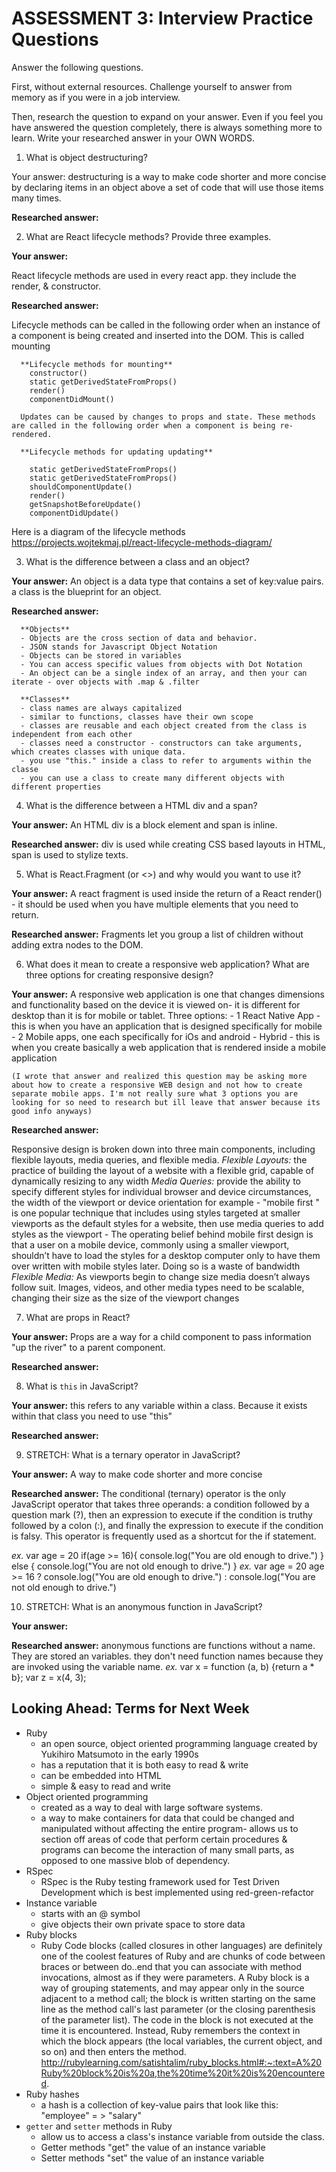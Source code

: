 # ASSESSMENT 3: Interview Practice Questions

Answer the following questions.

First, without external resources. Challenge yourself to answer from memory as if you were in a job interview.

Then, research the question to expand on your answer. Even if you feel you have answered the question completely, there is always something more to learn. Write your researched answer in your OWN WORDS.


1. What is object destructuring?

  Your answer: destructuring is a way to make code shorter and more concise by declaring items in an object above a set of code that will use those items many times.

**Researched answer:**



2. What are React lifecycle methods? Provide three examples.

**Your answer:**

  React lifecycle methods are used in every react app. they include the render, & constructor.

**Researched answer:**

  Lifecycle methods can be called in the following order when an instance of a component is being created and inserted into the DOM. This is called mounting

      **Lifecycle methods for mounting**
        constructor()
        static getDerivedStateFromProps()
        render()
        componentDidMount()

      Updates can be caused by changes to props and state. These methods are called in the following order when a component is being re-rendered.

      **Lifecycle methods for updating updating**

        static getDerivedStateFromProps()
        static getDerivedStateFromProps()
        shouldComponentUpdate()
        render()
        getSnapshotBeforeUpdate()
        componentDidUpdate()


  Here is a diagram of the lifecycle methods
  https://projects.wojtekmaj.pl/react-lifecycle-methods-diagram/


3. What is the difference between a class and an object?

  **Your answer:**
  An object is a data type that contains a set of key:value pairs. a class is the blueprint for an object.

  **Researched answer:**

      **Objects**
      - Objects are the cross section of data and behavior.
      - JSON stands for Javascript Object Notation
      - Objects can be stored in variables
      - You can access specific values from objects with Dot Notation
      - An object can be a single index of an array, and then your can iterate - over objects with .map & .filter

      **Classes**
      - class names are always capitalized
      - similar to functions, classes have their own scope
      - classes are reusable and each object created from the class is independent from each other
      - classes need a constructor - constructors can take arguments, which creates classes with unique data.
      - you use "this." inside a class to refer to arguments within the classe
      - you can use a class to create many different objects with different properties





4. What is the difference between a HTML div and a span?

  **Your answer:**
  An HTML div is a block element and span is inline.

  **Researched answer:**
  div is used while creating CSS based layouts in HTML, span is used to stylize texts.



5. What is React.Fragment (or <>) and why would you want to use it?

  **Your answer:**
  A react fragment is used inside the return of a React render() - it should be used when you have multiple elements that you need to return.

  **Researched answer:**
  Fragments let you group a list of children without adding extra nodes to the DOM.



6. What does it mean to create a responsive web application? What are three options for creating responsive design?

  **Your answer:**
  A responsive web application is one that changes dimensions and functionality based on the device it is viewed on- it is different for desktop than it is for mobile or tablet.
  Three options:
    - 1 React Native App - this is when you have an application that is designed specifically for mobile
    - 2 Mobile apps, one each specifically for iOs and android
    - Hybrid - this is when you create basically a web application that is rendered inside a mobile application

    (I wrote that answer and realized this question may be asking more about how to create a responsive WEB design and not how to create separate mobile apps. I'm not really sure what 3 options you are looking for so need to research but ill leave that answer because its good info anyways)


  **Researched answer:**

  Responsive design is broken down into three main components, including flexible layouts, media queries, and flexible media.
    _Flexible Layouts:_  the practice of building the layout of a website with a flexible grid, capable of dynamically resizing to any width
    _Media Queries:_ provide the ability to specify different styles for individual browser and device circumstances, the width of the viewport or device orientation for example
      - "mobile first " is one popular technique that includes using styles targeted at smaller viewports as the default styles for a website, then use media queries to add styles as the viewport
          - The operating belief behind mobile first design is that a user on a mobile device, commonly using a smaller viewport, shouldn’t have to load the styles for a desktop computer only to have them over written with mobile styles later. Doing so is a waste of bandwidth
    _Flexible Media:_ As viewports begin to change size media doesn’t always follow suit. Images, videos, and other media types need to be scalable, changing their size as the size of the viewport changes




7. What are props in React?

  **Your answer:**
  Props are a way for a child component to pass information "up the river" to a parent component.

  **Researched answer:**



8. What is `this` in JavaScript?

  **Your answer:**
  this refers to any variable within a class. Because it exists within that class you need to use "this"

  **Researched answer:**



9. STRETCH: What is a ternary operator in JavaScript?

  **Your answer:**
  A way to make code shorter and more concise


  **Researched answer:**
  The conditional (ternary) operator is the only JavaScript operator that takes three operands: a condition followed by a question mark (?), then an expression to execute if the condition is truthy followed by a colon (:), and finally the expression to execute if the condition is falsy. This operator is frequently used as a shortcut for the if statement.

  _ex._
    var age = 20
    if(age >= 16){
    console.log("You are old enough to drive.")
    } else {
    console.log("You are not old enough to drive.")
    }
  _ex._
    var age = 20
    age >= 16 ? console.log("You are old enough to drive.") : console.log("You are not old enough to drive.")


10. STRETCH: What is an anonymous function in JavaScript?

  **Your answer:**

  **Researched answer:**
  anonymous functions are functions without a name.
  They are stored an variables. they don't need function names because they are invoked using the variable name.
    _ex._
    var x = function (a, b) {return a * b};
    var z = x(4, 3);



## Looking Ahead: Terms for Next Week
- Ruby
    - an open source, object oriented programming language created by Yukihiro Matsumoto in the early 1990s
    - has a reputation that it is both easy to read & write
    - can be embedded into HTML
    - simple & easy to read and write
- Object oriented programming
    - created as a way to deal with large software systems.
    - a way to make containers for data that could be changed and manipulated without affecting the entire program- allows us to section off areas of code that perform certain procedures & programs can become the interaction of many small parts, as opposed to one massive blob of dependency.
- RSpec
    - RSpec is the Ruby testing framework used for Test Driven Development which is best implemented using red-green-refactor
- Instance variable
    - starts with an @ symbol
    - give objects their own private space to store data
- Ruby blocks
    - Ruby Code blocks (called closures in other languages) are definitely one of the coolest features of Ruby and are chunks of code between braces or between do..end that you can associate with method invocations, almost as if they were parameters. A Ruby block is a way of grouping statements, and may appear only in the source adjacent to a method call; the block is written starting on the same line as the method call's last parameter (or the closing parenthesis of the parameter list). The code in the block is not executed at the time it is encountered. Instead, Ruby remembers the context in which the block appears (the local variables, the current object, and so on) and then enters the method.
      http://rubylearning.com/satishtalim/ruby_blocks.html#:~:text=A%20Ruby%20block%20is%20a,the%20time%20it%20is%20encountered.
- Ruby hashes
    - a hash is a collection of key-value pairs that look like this:
          "employee" = > "salary"
- `getter` and `setter` methods in Ruby
    - allow us to access a class's instance variable from outside the class.
    - Getter methods "get" the value of an instance variable
    - Setter methods "set" the value of an instance variable
